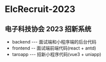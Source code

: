 # ElcRecruit-2023

## 电子科技协会 2023 招新系统

- backend --- 面试端和小程序端的后台代码
- frontend -- 面试端前端代码(react + antd)
- taroapp --- 招新小程序代码(vue3 + uniapp)
